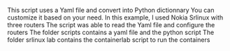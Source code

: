This script uses a Yaml file and convert into Python dictionnary 
You can customize it based on your need.
In this example, I used Nokia Srlinux with three routers
The script was able to read the Yaml file and configure the routers
The folder scripts contains a yaml file and the python script
The folder srlinux lab contains the containerlab script to run the containers

